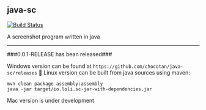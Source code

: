 ## java-sc ##

[![Build Status](https://drone.io/github.com/chocotan/java-sc/status.png)](https://drone.io/github.com/chocotan/java-sc/latest)

A screenshot program written in java

--------------

###0.0.1-RELEASE has bean released###

Windows version can be found at ```https://github.com/chocotan/java-sc/releases```

Linux version can be built from java sources using maven:
```
mvn clean package assembly:assembly
java -jar target/io.loli.sc-jar-with-dependencies.jar 
```

Mac version is under development
